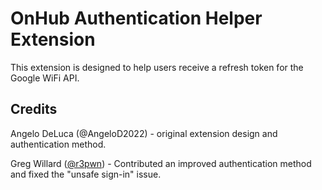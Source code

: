 # OnHub Authentication Helper Extension

This extension is designed to help users receive a refresh token for the Google WiFi API.

## Credits

Angelo DeLuca (@AngeloD2022) - original extension design and authentication method.

Greg Willard ([@r3pwn](https://github.com/r3pwn)) - Contributed an improved authentication method and fixed the "unsafe sign-in" issue.
